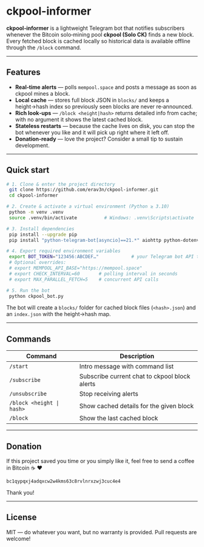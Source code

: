 # ckpool-informer

**ckpool‑informer** is a lightweight Telegram bot that notifies subscribers whenever the Bitcoin solo‑mining pool **ckpool (Solo CK)** finds a new block.  Every fetched block is cached locally so historical data is available offline through the `/block` command.

---

## Features

* **Real‑time alerts** — polls `mempool.space` and posts a message as soon as ckpool mines a block.
* **Local cache** — stores full block JSON in `blocks/` and keeps a height→hash index so previously seen blocks are never re‑announced.
* **Rich look‑ups** — `/block <height|hash>` returns detailed info from cache; with no argument it shows the latest cached block.
* **Stateless restarts** — because the cache lives on disk, you can stop the bot whenever you like and it will pick up right where it left off.
* **Donation‑ready** — love the project?  Consider a small tip to sustain development.

---

## Quick start

```bash
# 1. Clone & enter the project directory
 git clone https://github.com/erav3n/ckpool‑informer.git
 cd ckpool‑informer

# 2. Create & activate a virtual environment (Python ≥ 3.10)
 python -m venv .venv
 source .venv/bin/activate          # Windows: .venv\Scripts\activate

# 3. Install dependencies
 pip install --upgrade pip
 pip install "python-telegram-bot[asyncio]==21.*" aiohttp python-dotenv

# 4. Export required environment variables
 export BOT_TOKEN="123456:ABCDEF…"            # your Telegram bot API token
 # Optional overrides:
 # export MEMPOOL_API_BASE="https://mempool.space"
 # export CHECK_INTERVAL=60       # polling interval in seconds
 # export MAX_PARALLEL_FETCH=5    # concurrent API calls

# 5. Run the bot
 python ckpool_bot.py
```

The bot will create a `blocks/` folder for cached block files (`<hash>.json`) and an `index.json` with the height→hash map.

---

## Commands

| Command                   | Description                                   |
| ------------------------- | --------------------------------------------- |
| `/start`                  | Intro message with command list               |
| `/subscribe`              | Subscribe current chat to ckpool block alerts |
| `/unsubscribe`            | Stop receiving alerts                         |
| `/block <height \| hash>` | Show cached details for the given block       |
| `/block`                  | Show the last cached block                    |

---

## Donation

If this project saved you time or you simply like it, feel free to send a coffee in Bitcoin ☕️ ❤️

```
bc1qypqxj4adqxcw2w4kms63c8rvlnrxzwj3cuc4e4
```

Thank you!

---

## License

MIT — do whatever you want, but no warranty is provided. Pull requests are welcome!
